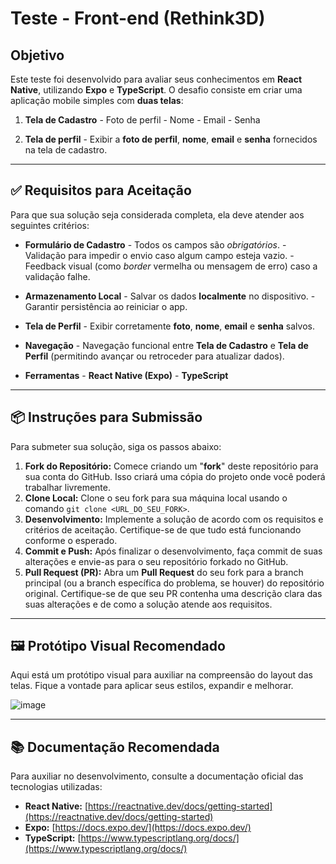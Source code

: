 #  Teste - Front-end (Rethink3D)

##  Objetivo

Este teste foi desenvolvido para avaliar seus conhecimentos em **React Native**, utilizando **Expo** e **TypeScript**. O desafio consiste em criar uma aplicação mobile simples com **duas telas**:

1.   **Tela de Cadastro**
    -    Foto de perfil
    -    Nome
    -    Email
    -    Senha

1.   **Tela de perfil**
    -   Exibir a **foto de perfil**, **nome**, **email** e **senha** fornecidos na tela de cadastro.

---

## ✅ Requisitos para Aceitação

Para que sua solução seja considerada completa, ela deve atender aos seguintes critérios:

-    **Formulário de Cadastro**
    -   Todos os campos são *obrigatórios*.
    -   Validação para impedir o envio caso algum campo esteja vazio.
    -   Feedback visual (como _border_ vermelha ou mensagem de erro) caso a validação falhe.

-    **Armazenamento Local**
    -   Salvar os dados **localmente** no dispositivo.
    -   Garantir persistência ao reiniciar o app.

-    **Tela de Perfil**
    -   Exibir corretamente **foto**, **nome**, **email** e **senha** salvos.

-    **Navegação**
    -   Navegação funcional entre **Tela de Cadastro** e **Tela de Perfil** (permitindo avançar ou retroceder para atualizar dados).

-    **Ferramentas**
    -   **React Native (Expo)**
    -   **TypeScript**

---

## 📦 Instruções para Submissão

Para submeter sua solução, siga os passos abaixo:

1.  **Fork do Repositório:** Comece criando um "**fork**" deste repositório para sua conta do GitHub. Isso criará uma cópia do projeto onde você poderá trabalhar livremente.
2.  **Clone Local:** Clone o seu fork para sua máquina local usando o comando `git clone <URL_DO_SEU_FORK>`.
3.  **Desenvolvimento:** Implemente a solução de acordo com os requisitos e critérios de aceitação. Certifique-se de que tudo está funcionando conforme o esperado.
4.  **Commit e Push:** Após finalizar o desenvolvimento, faça commit de suas alterações e envie-as para o seu repositório forkado no GitHub.
5.  **Pull Request (PR):** Abra um **Pull Request** do seu fork para a branch principal (ou a branch específica do problema, se houver) do repositório original. Certifique-se de que seu PR contenha uma descrição clara das suas alterações e de como a solução atende aos requisitos.

---

## 🖼️ Protótipo Visual Recomendado

Aqui está um protótipo visual para auxiliar na compreensão do layout das telas. Fique a vontade para aplicar seus estilos, expandir e melhorar.

![image](https://github.com/user-attachments/assets/1bf13dd9-02c8-42f2-850d-ac54b476a750)

---

## 📚 Documentação Recomendada

Para auxiliar no desenvolvimento, consulte a documentação oficial das tecnologias utilizadas:

* **React Native:** [https://reactnative.dev/docs/getting-started](https://reactnative.dev/docs/getting-started)
* **Expo:** [https://docs.expo.dev/](https://docs.expo.dev/)
* **TypeScript:** [https://www.typescriptlang.org/docs/](https://www.typescriptlang.org/docs/)
